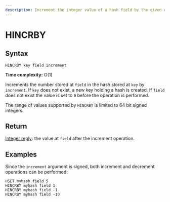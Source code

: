 ```yaml
---
description: Increment the integer value of a hash field by the given number
---
```


# HINCRBY

## Syntax

    HINCRBY key field increment

**Time complexity:** O(1)

Increments the number stored at `field` in the hash stored at `key` by
`increment`.
If `key` does not exist, a new key holding a hash is created.
If `field` does not exist the value is set to `0` before the operation is
performed.

The range of values supported by `HINCRBY` is limited to 64 bit signed integers.

## Return

[Integer reply](https://redis.io/docs/reference/protocol-spec#resp-integers): the value at `field` after the increment operation.

## Examples

Since the `increment` argument is signed, both increment and decrement
operations can be performed:

```cli
HSET myhash field 5
HINCRBY myhash field 1
HINCRBY myhash field -1
HINCRBY myhash field -10
```
